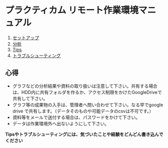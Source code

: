 # プラクティカム リモート作業環境マニュアル

1. [セットアップ](https://github.com/kuriatsu/rwdc-remotework-manual/blob/main/setup.md)
2. [分析](https://github.com/kuriatsu/rwdc-remotework-manual/blob/main/hands_on.md)
3. [Tips](https://github.com/kuriatsu/rwdc-remotework-manual/blob/main/tips.md)
4. [トラブルシューティング](https://github.com/kuriatsu/rwdc-remotework-manual/blob/main/trouble_shooting.md)

## 心得

* グラフなどの分析結果や資料の取り扱いは注意して下さい。共有する場合は、HDD内に共有フォルダを作るか、アクセス制限をかけたGoogleDriveで共有して下さい。
* グラフ等の成果物の入手は、管理者へ問い合わせて下さい。なる早でgoogle drive で共有します。（データそのものや可能データのcsvは不可です。）
* 資料等をメールで送付する場合は、パスワードをかけて下さい。
* データは作業環境外へ出ないようにして下さい。

**Tipsやトラブルシューティングには、気づいたことや経験をどんどん書き込んでください**
